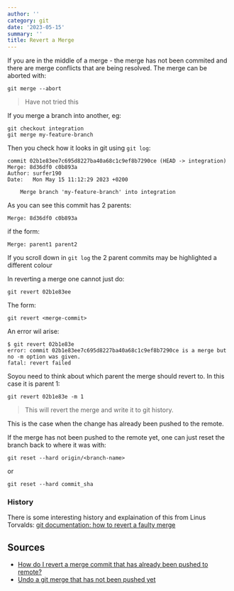 ```yaml
---
author: ''
category: git
date: '2023-05-15'
summary: ''
title: Revert a Merge
---
```


If you are in the middle of a merge - the merge has not been commited and there are merge conflicts that are being resolved.
The merge can be aborted with:

    git merge --abort

> Have not tried this

If you merge a branch into another, eg:

    git checkout integration
    git merge my-feature-branch

Then you check how it looks in git using `git log`:


    commit 02b1e83ee7c695d8227ba40a68c1c9ef8b7290ce (HEAD -> integration)
    Merge: 8d36df0 c0b893a
    Author: surfer190
    Date:   Mon May 15 11:12:29 2023 +0200

        Merge branch 'my-feature-branch' into integration

As you can see this commit has 2 parents:

    Merge: 8d36df0 c0b893a

if the form:

    Merge: parent1 parent2

If you scroll down in `git log` the 2 parent commits may be highlighted a different colour

In reverting a merge one cannot just do:

    git revert 02b1e83ee

The form:

    git revert <merge-commit>

An error wil arise:

    $ git revert 02b1e83e
    error: commit 02b1e83ee7c695d8227ba40a68c1c9ef8b7290ce is a merge but no -m option was given.
    fatal: revert failed

Soyou need to think about which parent the merge should revert to. In this case it is parent 1:

    git revert 02b1e83e -m 1

> This will revert the merge and write it to git history.

This is the case when the change has already been pushed to the remote.

If the merge has not been pushed to the remote yet, one can just reset the branch back to where it was with:

    git reset --hard origin/<branch-name>

or

    git reset --hard commit_sha

### History

There is some interesting history and explaination of this from Linus Torvalds: [git documentation: how to revert a faulty merge](https://github.com/git/git/blob/master/Documentation/howto/revert-a-faulty-merge.txt)

## Sources

* [How do I revert a merge commit that has already been pushed to remote?](https://stackoverflow.com/questions/7099833/how-do-i-revert-a-merge-commit-that-has-already-been-pushed-to-remote)
* [Undo a git merge that has not been pushed yet](https://stackoverflow.com/questions/2389361/undo-a-git-merge-that-hasnt-been-pushed-yet/6217372#6217372)